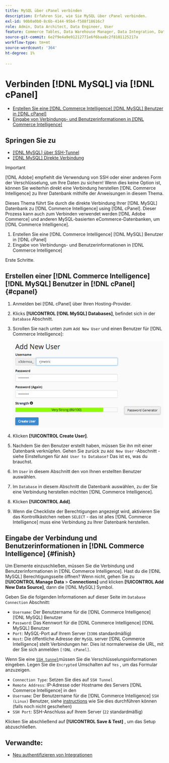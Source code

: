 ```yaml
---
title: MySQL über cPanel verbinden
description: Erfahren Sie, wie Sie MySQL über cPanel verbinden.
exl-id: 90b0a0b0-8c6b-4144-95b4-f588f18616c7
role: Admin, Data Architect, Data Engineer, User
feature: Commerce Tables, Data Warehouse Manager, Data Integration, Data Import/Export, SQL Report Builder
source-git-commit: 6e2f9e4a9e91212771e6f6baa8c2f8101125217a
workflow-type: tm+mt
source-wordcount: '364'
ht-degree: 1%

---
```


# Verbinden [!DNL MySQL] via [!DNL cPanel]

* [Erstellen Sie eine [!DNL Commerce Intelligence] [!DNL MySQL] Benutzer in [!DNL cPanel]](#cpanel)
* [Eingabe von Verbindungs- und Benutzerinformationen in [!DNL Commerce Intelligence]](#finish)

## Springen Sie zu

* [[!DNL MySQL] über SSH-Tunnel](../integrations/mysql-via-ssh-tunnel.md)
* [[!DNL MySQL] Direkte Verbindung](../integrations/mysql-via-a-direct-connection.md)

>[!IMPORTANT]
>
>[!DNL Adobe] empfiehlt die Verwendung von SSH oder einer anderen Form der Verschlüsselung, um Ihre Daten zu sichern! Wenn dies keine Option ist, können Sie weiterhin direkt eine Verbindung herstellen [!DNL Commerce Intelligence] zu Ihrer Datenbank mithilfe der Anweisungen in diesem Thema.

Dieses Thema führt Sie durch die direkte Verbindung Ihrer [!DNL MySQL] Datenbank zu [!DNL Commerce Intelligence] using [!DNL cPanel]. Dieser Prozess kann auch zum Verbinden verwendet werden [!DNL Adobe Commerce] und anderen MySQL-basierten eCommerce-Datenbanken, um [!DNL Commerce Intelligence].

1. Erstellen Sie eine [!DNL Commerce Intelligence] [!DNL MySQL] Benutzer in [!DNL cPanel]
1. Eingabe von Verbindungs- und Benutzerinformationen in [!DNL Commerce Intelligence]

Erste Schritte.

## Erstellen einer [!DNL Commerce Intelligence] [!DNL MySQL] Benutzer in [!DNL cPanel] {#cpanel}

1. Anmelden bei [!DNL cPanel] über Ihren Hosting-Provider.
1. Klicks **[!UICONTROL [!DNL MySQL] Databases]**, befindet sich in der `Database` Abschnitt.
1. Scrollen Sie nach unten zum `Add New User` und einen Benutzer für [!DNL Commerce Intelligence]:

   ![](../../../assets/create-mbi-mysql-user-cpanel.png)

1. Klicken **[!UICONTROL Create User]**.
1. Nachdem Sie den Benutzer erstellt haben, müssen Sie ihn mit einer Datenbank verknüpfen. Gehen Sie zurück zu `Add New User` -Abschnitt - siehe Einstellungen für `Add User to Database?` Das ist es, was du brauchst.
1. Im `User` in diesem Abschnitt den von Ihnen erstellten Benutzer auswählen.
1. Im `Database` in diesem Abschnitt die Datenbank auswählen, zu der Sie eine Verbindung herstellen möchten [!DNL Commerce Intelligence].
1. Klicken **[!UICONTROL Add]**.
1. Wenn die Checkliste der Berechtigungen angezeigt wird, aktivieren Sie das Kontrollkästchen neben `SELECT` - das ist alles [!DNL Commerce Intelligence] muss eine Verbindung zu Ihrer Datenbank herstellen.

## Eingabe der Verbindung und Benutzerinformationen in [!DNL Commerce Intelligence] {#finish}

Um Elemente einzuschließen, müssen Sie die Verbindung und Benutzerinformationen in [!DNL Commerce Intelligence]. Hast du die [!DNL MySQL] Berechtigungsseite öffnen? Wenn nicht, gehen Sie zu **[!UICONTROL Manage Data** > **Connections]** und klicken **[!UICONTROL Add New Data Source]**, dann die [!DNL MySQL] Symbol.

Geben Sie die folgenden Informationen auf dieser Seite im `Database Connection` Abschnitt:

* `Username`: Der Benutzername für die [!DNL Commerce Intelligence] [!DNL MySQL] Benutzer
* `Password`: Das Kennwort für die [!DNL Commerce Intelligence] [!DNL MySQL] Benutzer
* `Port`: MySQL-Port auf Ihrem Server (`3306` standardmäßig)
* `Host`: Die öffentliche Adresse der `MySQL` server [!DNL Commerce Intelligence] stellt Verbindungen her. Dies ist normalerweise die URL, mit der Sie sich anmelden `[!DNL cPanel]`.

Wenn Sie eine [`SSH tunnel`](../integrations/mysql-via-ssh-tunnel.md)müssen Sie die Verschlüsselungsinformationen eingeben. Legen Sie die `Encrypted` Umschalten auf `Yes` , um das Formular anzuzeigen.

* `Connection Type`: Setzen Sie dies auf `SSH Tunnel`
* `Remote Address`: IP-Adresse oder Hostname des Servers [!DNL Commerce Intelligence] in den
* `Username`: Der Benutzername für die [!DNL Commerce Intelligence] `SSH (Linux)` Benutzer, siehe [instructions](../../../data-analyst/importing-data/integrations/mysql-via-ssh-tunnel.md) wie Sie dies durchführen können (falls noch nicht geschehen)
* `SSH Port`: SSH-Anschluss auf Ihrem Server (`22` standardmäßig)

Klicken Sie abschließend auf **[!UICONTROL Save & Test]** , um das Setup abzuschließen.

## Verwandte:

* [Neu authentifizieren von Integrationen](https://experienceleague.adobe.com/docs/commerce-knowledge-base/kb/how-to/mbi-reauthenticating-integrations.html)

